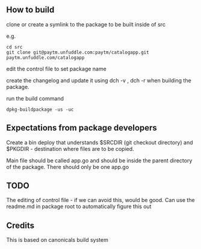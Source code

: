 How to build
------------

clone or create a symlink to the package to be built inside of src

e.g. 

```
cd src
git clone git@paytm.unfuddle.com:paytm/catalogapp.git paytm.unfuddle.com/catalogapp
```

edit the control file to set package name

create the changelog and update it using dch -v , dch -r when building the package.

run the build command

```
dpkg-buildpackage -us -uc
```

Expectations from package developers
------------------------------------

Create a bin deploy that understands $SRCDIR (git checkout directory) and $PKGDIR - destination where files are to be copied.

Main file should be called app.go and should be inside the parent directory of the package. There should only be one app.go


TODO
----
The editing of control file - if we can avoid this, would be good. Can use the readme.md in package root to automatically figure this out

Credits
-------
This is based on canonicals build system
